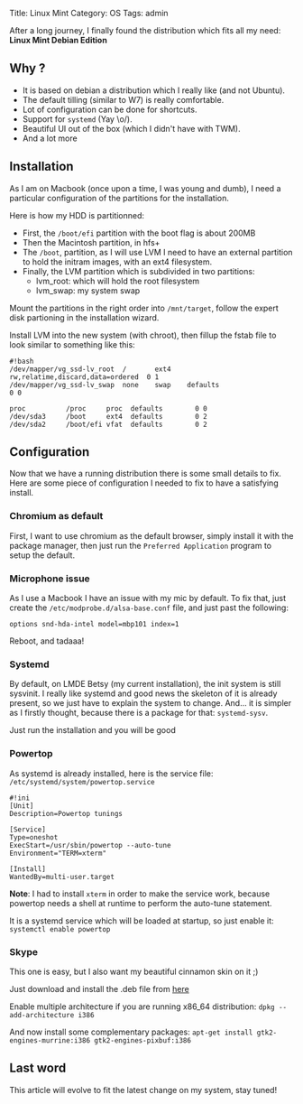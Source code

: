 Title: Linux Mint
Category: OS
Tags: admin

After a long journey, I finally found the distribution which fits
all my need: **Linux Mint Debian Edition**

## Why ?

* It is based on debian a distribution which I really like (and not Ubuntu).
* The default tilling (similar to W7) is really comfortable.
* Lot of configuration can be done for shortcuts.
* Support for `systemd` (Yay \o/).
* Beautiful UI out of the box (which I didn't have with TWM).
* And a lot more

## Installation


As I am on Macbook (once upon a time, I was young and dumb), I need a
particular configuration of the partitions for the installation.

Here is how my HDD is partitionned:

- First, the `/boot/efi` partition with the boot flag is about 200MB
- Then the Macintosh partition, in hfs+
- The `/boot`, partition, as I will use LVM I need to have an external
  partition to hold the initram images, with an ext4 filesystem.
- Finally, the LVM partition which is subdivided in two partitions:
    - lvm_root: which will hold the root filesystem
    - lvm_swap: my system swap

Mount the partitions in the right order into `/mnt/target`, follow the
expert disk partioning in the installation wizard.

Install LVM into the new system (with chroot), then fillup the fstab file
to look similar to something like this:

```
#!bash
/dev/mapper/vg_ssd-lv_root  /	    ext4	rw,relatime,discard,data=ordered  0 1
/dev/mapper/vg_ssd-lv_swap  none	swap	defaults                          0	0

proc          /proc	    proc  defaults        0	0
/dev/sda3     /boot	    ext4  defaults        0 2
/dev/sda2     /boot/efi vfat  defaults        0 2
```

## Configuration

Now that we have a running distribution there is some small details to fix.
Here are some piece of configuration I needed to fix to have a satisfying
install.

### Chromium as default

First, I want to use chromium as the default browser, simply install it with
the package manager, then just run the `Preferred Application` program to
setup the default.


### Microphone issue
As I use a Macbook I have an issue with my mic by default. To fix that, just
create the `/etc/modprobe.d/alsa-base.conf` file, and just past the following:

```
options snd-hda-intel model=mbp101 index=1
```

Reboot, and tadaaa!

### Systemd
By default, on LMDE Betsy (my current installation), the init system is
still sysvinit.
I really like systemd and good news the skeleton of it is already present,
so we just have to explain the system to change.
And... it is simpler as I firstly thought, because there is a package for
that: ``systemd-sysv``.

Just run the installation and you will be good

### Powertop
As systemd is already installed, here is the service file:
`/etc/systemd/system/powertop.service`

```
#!ini
[Unit]
Description=Powertop tunings

[Service]
Type=oneshot
ExecStart=/usr/sbin/powertop --auto-tune
Environment="TERM=xterm"

[Install]
WantedBy=multi-user.target
```

**Note**: I had to install `xterm` in order to make the service work, because
powertop needs a shell at runtime to perform the auto-tune statement.

It is a systemd service which will be loaded at startup, so just enable it:
`systemctl enable powertop`

### Skype
This one is easy, but I also want my beautiful cinnamon skin on it ;)

Just download and install the .deb file from
[here](http://www.skype.com/en/download-skype/skype-for-computer/)

Enable multiple architecture if you are running x86_64 distribution:
`dpkg --add-architecture i386`

And now install some complementary packages:
`apt-get install gtk2-engines-murrine:i386 gtk2-engines-pixbuf:i386`

## Last word

This article will evolve to fit the latest change on my system, stay tuned!
